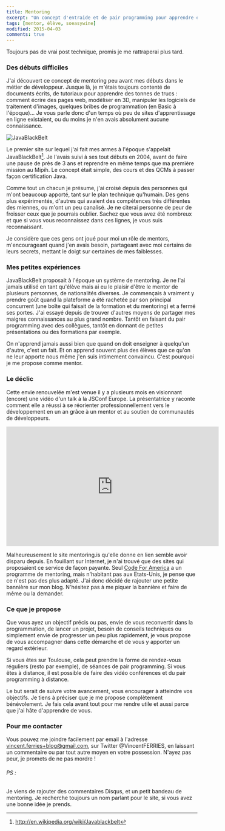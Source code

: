 ```yaml
---
title: Mentoring
excerpt: "Un concept d'entraide et de pair programming pour apprendre ensemble."
tags: [mentor, élève, soeasywine]
modified: 2015-04-03
comments: true
---
```


Toujours pas de vrai post technique, promis je me rattraperai plus tard.

### Des débuts difficiles

J'ai découvert ce concept de mentoring peu avant mes débuts dans le métier de développeur. Jusque là, je m'étais toujours contenté de documents écrits, de tutoriaux pour apprendre des tonnes de trucs : comment écrire des pages web, modéliser en 3D, manipuler les logiciels de traitement d'images, quelques bribes de programmation (en Basic à l'époque)...
Je vous parle donc d'un temps où peu de sites d'apprentissage en ligne existaient, ou du moins je n'en avais absolument aucune connaissance.

![JavaBlackBelt]({{site.url}}/images/javablackbelt.gif)

Le premier site sur lequel j'ai fait mes armes à l'époque s'appelait JavaBlackBelt[^1]. Je l'avais suivi à ses tout débuts en 2004, avant de faire une pause de près de 3 ans et reprendre en même temps que ma première mission au Mipih. Le concept était simple, des cours et des QCMs à passer façon certification Java.

[^1]: <http://en.wikipedia.org/wiki/Javablackbelt>

Comme tout un chacun je présume, j'ai croisé depuis des personnes qui m'ont beaucoup apporté, tant sur le plan technique qu'humain. Des gens plus expérimentés, d'autres qui avaient des compétences très différentes des miennes, ou m'ont un peu canalisé. Je ne citerai personne de peur de froisser ceux que je pourrais oublier. Sachez que vous avez été nombreux et que si vous vous reconnaissez dans ces lignes, je vous suis reconnaissant.

Je considère que ces gens ont joué pour moi un rôle de mentors, m'encourageant quand j'en avais besoin, partageant avec moi certains de leurs secrets, mettant le doigt sur certaines de mes faiblesses.

### Mes petites expériences

JavaBlackBelt proposait à l'époque un système de mentoring. Je ne l'ai jamais utilisé en tant qu'élève mais ai eu le plaisir d'être le mentor de plusieurs personnes, de nationalités diverses. Je commençais à vraiment y prendre goût quand la plateforme a été rachetée par son principal concurrent (une boîte qui faisait de la formation et du mentoring) et a fermé ses portes.
J'ai essayé depuis de trouver d'autres moyens de partager mes maigres connaissances au plus grand nombre. Tantôt en faisant du pair programming avec des collègues, tantôt en donnant de petites présentations ou des formations par exemple.

On n'apprend jamais aussi bien que quand on doit enseigner à quelqu'un d'autre, c'est un fait. Et on apprend souvent plus des élèves que ce qu'on ne leur apporte nous même j'en suis intimement convaincu. C'est pourquoi je me propose comme mentor.

### Le déclic

Cette envie renouvelée m'est venue il y a plusieurs mois en visionnant (encore) une vidéo d'un talk à la JSConf Europe.
La présentatrice y raconte comment elle a réussi à se réorienter professionnellement vers le développement en un an grâce à un mentor et au soutien de communautés de développeurs.

<iframe width="560" height="315" src="https://www.youtube.com/embed/FHNrw7aiKOE" frameborder="0" allowfullscreen></iframe>

Malheureusement le site mentoring.is qu'elle donne en lien semble avoir disparu depuis. En fouillant sur Internet, je n'ai trouvé que des sites qui proposaient ce service de façon payante. Seul [Code For America](https://www.codeforamerica.org/mentor/) a un programme de mentoring, mais n'habitant pas aux Etats-Unis, je pense que ce n'est pas des plus adapté. J'ai donc décidé de rajouter une petite bannière sur mon blog. N'hésitez pas à me piquer la bannière et faire de même ou la demander.

### Ce que je propose

Que vous ayez un objectif précis ou pas, envie de vous reconvertir dans la programmation, de lancer un projet, besoin de conseils techniques ou simplement envie de progresser un peu plus rapidement, je vous propose de vous accompagner dans cette démarche et de vous y apporter un regard extérieur.

Si vous êtes sur Toulouse, cela peut prendre la forme de rendez-vous réguliers (resto par exemple), de séances de pair programming. Si vous êtes à distance, il est possible de faire des vidéo conférences et du pair programming à distance.

Le but serait de suivre votre avancement, vous encourager à atteindre vos objectifs. Je tiens à préciser que je me propose complètement bénévolement. Je fais cela avant tout pour me rendre utile et aussi parce que j'ai hâte d'apprendre de vous.

### Pour me contacter

Vous pouvez me joindre facilement par email à l'adresse vincent.ferries+blog@gmail.com, sur Twitter @VincentFERRIES, en laissant un commentaire ou par tout autre moyen en votre possession. N'ayez pas peur, je promets de ne pas mordre !

###### PS :

Je viens de rajouter des commentaires Disqus, et un petit bandeau de mentoring. Je recherche toujours un nom parlant pour le site, si vous avez une bonne idée je prends.